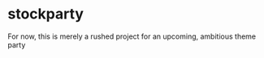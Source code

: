 stockparty
==========

For now, this is merely a rushed project for an upcoming, ambitious theme party
